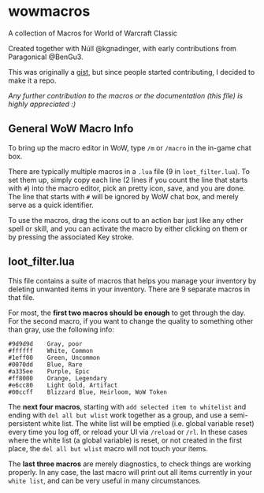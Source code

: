 # wowmacros
A collection of Macros for World of Warcraft Classic

Created together with Núll @kgnadinger, with early contributions from Paragonical @BenGu3.

This was originally a [gist](https://gist.github.com/profx-boboma/08f08188f8c48af73b7ac1973daa20bb), but since people started contributing, I decided to make it a repo. 

*Any further contribution to the macros or the documentation (this file) is highly appreciated :)*

## General WoW Macro Info
To bring up the macro editor in WoW, type `/m` or `/macro` in the in-game chat box.

There are typically multiple macros in a `.lua` file (9 in `loot_filter.lua`). 
To set them up, simply copy each line (2 lines if you count the line that starts with `#`) into the macro editor, pick an pretty icon, save, and you are done. 
The line that starts with `#` will be ignored by WoW chat box, and merely serve as a quick identifier.

To use the macros, drag the icons out to an action bar just like any other spell or skill, and you can activate the macro by either clicking on them or by pressing the associated Key stroke.

## loot_filter.lua
This file contains a suite of macros that helps you manage your inventory by deleting unwanted items in your inventory. 
There are 9 separate macros in that file.

For most, the **first two macros should be enough** to get through the day.
For the second macro, if you want to change the quality to something other than gray, use the following info:

```
#9d9d9d    Gray, poor
#ffffff    White, Common
#1eff00    Green, Uncommon
#0070dd    Blue, Rare
#a335ee    Purple, Epic
#ff8000    Orange, Legendary
#e6cc80    Light Gold, Artifact
#00ccff    Blizzard Blue, Heirloom, WoW Token
```

The **next four macros**, starting with `add selected item to whitelist` and ending with `del all but wlist` work together as a group, and use a semi-persistent white list.
The white list will be emptied (i.e. global variable reset) every time you log off, or reload your UI via `/reload` or `/rl`. 
In these cases where the white list (a global variable) is reset, or not created in the first place, the `del all but wlist` macro will not touch your items.

The **last three macros** are merely diagnostics, to check things are working properly. In any case, the last macro will print out all items currently in your `white list`, and can be very useful in many circumstances.
